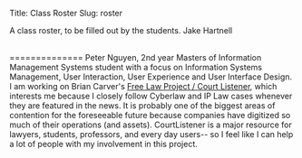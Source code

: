 Title: Class Roster
Slug: roster

A class roster, to be filled out by the students.
Jake Hartnell

<br>
==============
Peter Nguyen, 2nd year Masters of Information Management Systems student with a focus on Information Systems Management, User Interaction, User Experience and User Interface Design. I am working on Brian Carver's <a href='http://www.courtlistener.com'>Free Law Project / Court Listener</a>, which interests me because I closely follow Cyberlaw and IP Law cases whenever they are featured in the news. It is probably one of the biggest areas of contention for the foreseeable future because companies have digitized so much of their operations (and assets). CourtListener is a major resource for lawyers, students, professors, and every day users-- so I feel like I can help a lot of people with my involvement in this project.
